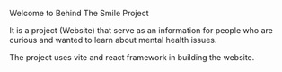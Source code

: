 Welcome to Behind The Smile Project

It is a project (Website) that serve as an information for people who are curious and wanted to learn about mental health issues.

The project uses vite and react framework in building the website.